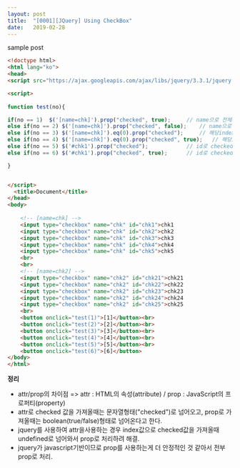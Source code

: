 ```yaml
---
layout: post
title:  "[0001][JQuery] Using CheckBox"
date:   2019-02-28
---
```


sample post

```html
<!doctype html>
<html lang="ko">
<head>
<script src="https://ajax.googleapis.com/ajax/libs/jquery/3.3.1/jquery.min.js"></script>

<script>
	
function test(no){

if(no == 1)	 $('[name=chk]').prop("checked", true);		// name으로 전체체크
else if(no == 2) $('[name=chk]').prop("checked", false);	// name으로 전체해제
else if(no == 3) $('[name=chk]').eq(0).prop("checked");		// 해당index(0)의 checked상태 확인
else if(no == 4) $('[name=chk]').eq(0).prop("checked", true);	// 해당index(0) checked
else if(no == 5) $('#chk1').prop("checked");			// id로 checked상태 확인
else if(no == 6) $('#chk1').prop("checked", true);		// id로 checked

}


</script>
  <title>Document</title>
</head>
<body>
	
	<!-- [name=chk] -->
	<input type="checkbox" name="chk" id="chk1">chk1
	<input type="checkbox" name="chk" id="chk2">chk2
	<input type="checkbox" name="chk" id="chk3">chk3
	<input type="checkbox" name="chk" id="chk4">chk4
	<input type="checkbox" name="chk" id="chk5">chk5
	<br>
	<br>
	<!-- [name=chk2] -->
	<input type="checkbox" name="chk2" id="chk21">chk21
	<input type="checkbox" name="chk2" id="chk22">chk22
	<input type="checkbox" name="chk2" id="chk23">chk23
	<input type="checkbox" name="chk2" id="chk24">chk24
	<input type="checkbox" name="chk2" id="chk25">chk25
	<br>
	<button onclick="test(1)">[1]</button><br>
	<button onclick="test(2)">[2]</button><br>
	<button onclick="test(3)">[3]</button><br>
	<button onclick="test(4)">[4]</button><br>
	<button onclick="test(5)">[5]</button><br>
	<button onclick="test(6)">[6]</button>
</body>
</html>
```


**정리**
- attr/prop의 차이점 => attr : HTML의 속성(attribute) / prop : JavaScript의 프로퍼티(property)
- attr로 checked 값을 가져올때는 문자열형태("checked")로 넘어오고, prop로 가져올때는 boolean(true/false)형태로 넘어온다고 한다.
- jquery를 사용하여 attr을사용하는 경우 index값으로 checked값을 가져올때 undefined로 넘어와서 prop로 처리하려 해결.
- jquery가 javascript기반이므로 prop를 사용하는게 더 안정적인 것 같아서 전부 prop로 처리.

